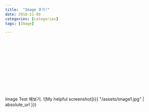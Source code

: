```yaml
---
title:  "Image 추가!"
date: 2018-11-09
categories: [categories]
tags: [Image]

---
```


Image Test 해보기.
<img height="200">![My helpful screenshot]({{ "/assets/image1.jpg" | absolute_url }})</img>
